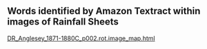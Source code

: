 ## Words identified by Amazon Textract within images of Rainfall Sheets

[DR_Anglesey_1871-1880C_p002.rot.image_map.html](DR_Anglesey_1871-1880C_p002.rot.image_map.html)